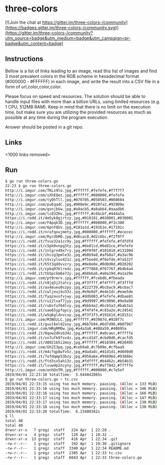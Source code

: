 # three-colors

[![Join the chat at https://gitter.im/three-colors-/community](https://badges.gitter.im/three-colors-/community.svg)](https://gitter.im/three-colors-/community?utm_source=badge&utm_medium=badge&utm_campaign=pr-badge&utm_content=badge)

## Instructions

Bellow is a list of links leading to an image, read this list of images and find 3 most prevalent colors in the RGB scheme in hexadecimal format (#000000 - #FFFFFF) in each image, and write the result into a CSV file in a form of url,color,color,color.

Please focus on speed and resources. The solution should be able to handle input files with more than a billion URLs, using limited resources (e.g. 1 CPU, 512MB RAM). Keep in mind that there is no limit on the execution time, but make sure you are utilizing the provided resources as much as possible at any time during the program execution.

Answer should be posted in a git repo.

## Links

<1000 links removed>
  
## Run

```bash
$ go run three-colors.go 
22:23 $ go run three-colors.go
http://i.imgur.com/TKLs9lo.jpg,#ffffff,#fefefe,#f7f7f7
http://i.imgur.com/sXhEQez.jpg,#ffffff,#000000,#fefefe
http://i.imgur.com/tyDhTll.jpg,#070705,#050503,#060604
http://i.imgur.com/puEqa4C.jpg,#908e9c,#928fa2,#92909e
http://i.imgur.com/qvnjbVw.jpg,#a9acb5,#a8abb4,#aaadb6
http://i.imgur.com/lcEUZHv.jpg,#ffffff,#c6bcbf,#444a5a
https://i.redd.it/4m5yk8gjrtzy.jpg,#010101,#020001,#030001
http://i.imgur.com/FApqk3D.jpg,#ffffff,#000000,#f3c300
http://i.imgur.com/6pnYQUv.jpg,#181a1d,#191b1e,#17191c
https://i.redd.it/nrafqoujmety.jpg,#000000,#ffffff,#ececec
http://i.imgur.com/RycdbMO.jpg,#d6cac0,#d2c6bc,#f2f9ff
https://i.redd.it/fsuv32a1cc9y.jpg,#ffffff,#fefefe,#fdfdfd
https://i.redd.it/c5pk0vnpg3ty.jpg,#6e81cd,#6e81ce,#fefefe
https://i.redd.it/1nlgrn49x7ry.jpg,#0f0f0f,#101010,#13100d
https://i.redd.it/ihczg3pmle3z.jpg,#b0b9a8,#afb8a7,#a3ac9b
https://i.redd.it/s5viyluv421z.jpg,#f5eedd,#f6efde,#7a522f
https://i.redd.it/h5t3qddvvzry.jpg,#0e0e0e,#0d0d0d,#020202
https://i.redd.it/cpkq97klre4z.jpg,#777868,#767767,#b4b4a4
https://i.redd.it/tb5pckm6e72y.jpg,#b8b6ab,#a0a19d,#a1a29e
http://i.imgur.com/pt9rmrv.jpg,#ffffff,#fcebdb,#fbeada
https://i.redd.it/n9jq5j2tatcy.jpg,#f3ffff,#f4ffff,#f3fffd
https://i.redd.it/ax4eueu0szpy.jpg,#222739,#bcbac9,#bcbac7
https://i.redd.it/cwljeujku33z.jpg,#e9e6df,#e4e1dc,#eae5de
https://i.redd.it/fyqzavufvjwy.jpg,#ddb083,#fefefe,#dbae81
https://i.redd.it/ru12lvaf7jyy.jpg,#9d9997,#9c9896,#9e9a98
https://i.redd.it/rubsfuf64lvy.jpg,#bbb4a2,#bcb5a3,#bab3a1
https://i.redd.it/xae65ypfqycy.jpg,#f4f4f4,#c83a2e,#c24541
https://i.redd.it/w5q6gldnvcuy.jpg,#f3f3f3,#19161d,#18151c
http://i.imgur.com/M3NOzLC.jpg,#ffffff,#93907d,#928f7c
https://i.redd.it/guul6eld2soy.jpg,#6b7b94,#6d7d96,#807967
https://i.imgur.com/HRgRMOw.jpg,#a4a3a8,#408a59,#40895a
https://i.redd.it/0qow2dksb34z.jpg,#ffffff,#a0caec,#fffffe
https://i.redd.it/sn7ufk9fsv4z.jpg,#ccd1d7,#cbd0d6,#cacfd5
https://i.redd.it/d8021b5i2moy.jpg,#ffffff,#010304,#020405
http://i.imgur.com/Gh2I3pq.jpg,#ceb9a8,#c7b09e,#cfbaa9
https://i.redd.it/m4cfqp8wfv5z.jpg,#dadadc,#d1d1d1,#d0d0d0
https://i.redd.it/7ofdqmp53bzy.jpg,#958a6e,#94896d,#93886c
https://i.redd.it/ftd3sx5ah13z.jpg,#fdffff,#b44b2c,#b54b31
https://i.redd.it/lsuw4p2ncyny.jpg,#ffffff,#a77842,#fffffe
http://i.imgur.com/enhDnTM.jpg,#ffffff,#000000,#c7e5ef
2019/04/01 22:23:18 totalTime:  5.644842085s
$ go run three-colors.go > tc.csv
2019/04/01 22:33:15 using too much memory. pausing. (Alloc = 133 MiB)
2019/04/01 22:33:16 using too much memory. pausing. (Alloc = 346 MiB)
2019/04/01 22:33:16 using too much memory. pausing. (Alloc = 166 MiB)
2019/04/01 22:33:17 using too much memory. pausing. (Alloc = 147 MiB)
2019/04/01 22:33:17 using too much memory. pausing. (Alloc = 130 MiB)
2019/04/01 22:33:18 using too much memory. pausing. (Alloc = 130 MiB)
2019/04/01 22:33:20 totalTime:  6.23480342s
$ ll
total 40
total 40
drwxr-xr-x   7 gregz  staff   224 Apr  1 22:28 .
drwxr-xr-x   4 gregz  staff   128 Apr  1 10:32 ..
drwxr-xr-x  13 gregz  staff   416 Apr  1 22:34 .git
-rw-r--r--   1 gregz  staff   192 Apr  1 10:30 .gitignore
-rw-r--r--   1 gregz  staff  3340 Apr  1 22:34 README.md
-rw-r--r--   1 gregz  staff  2305 Apr  1 22:33 tc.csv
-rw-r--r--   1 gregz  staff  6043 Apr  1 22:33 three-colors.go
```


